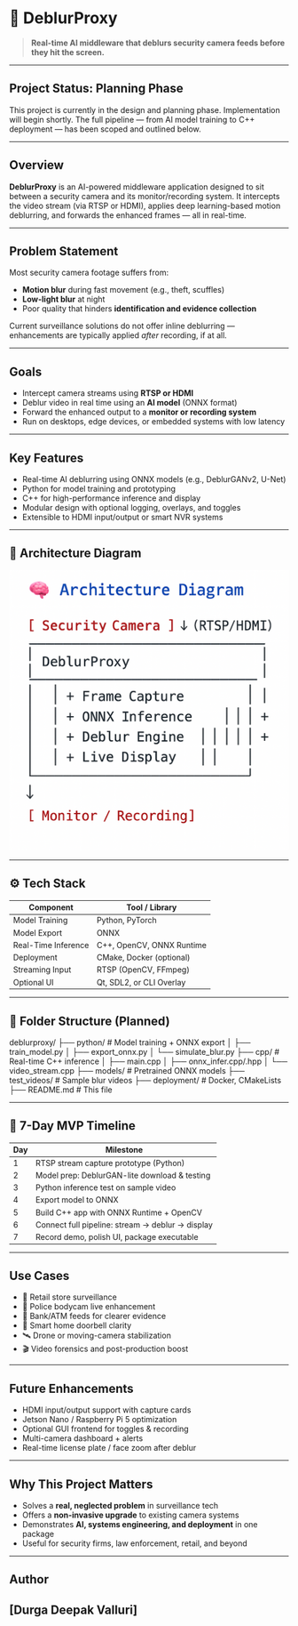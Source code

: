 # 🧠 DeblurProxy

> **Real-time AI middleware that deblurs security camera feeds before they hit the screen.**

---

##  Project Status: Planning Phase

This project is currently in the design and planning phase. Implementation will begin shortly. The full pipeline — from AI model training to C++ deployment — has been scoped and outlined below.

---

##  Overview

**DeblurProxy** is an AI-powered middleware application designed to sit between a security camera and its monitor/recording system. It intercepts the video stream (via RTSP or HDMI), applies deep learning-based motion deblurring, and forwards the enhanced frames — all in real-time.

---

##  Problem Statement

Most security camera footage suffers from:
- **Motion blur** during fast movement (e.g., theft, scuffles)
- **Low-light blur** at night
- Poor quality that hinders **identification and evidence collection**

Current surveillance solutions do not offer inline deblurring — enhancements are typically applied *after* recording, if at all.

---

##  Goals

- Intercept camera streams using **RTSP or HDMI**
- Deblur video in real time using an **AI model** (ONNX format)
- Forward the enhanced output to a **monitor or recording system**
- Run on desktops, edge devices, or embedded systems with low latency

---

##  Key Features

- Real-time AI deblurring using ONNX models (e.g., DeblurGANv2, U-Net)
- Python for model training and prototyping
- C++ for high-performance inference and display
- Modular design with optional logging, overlays, and toggles
- Extensible to HDMI input/output or smart NVR systems

---

## 🧠 Architecture Diagram

![DeblurProxy Architecture](./Assets/Architecture_Diagram.png)

---

## ⚙️ Tech Stack

| Component         | Tool / Library                   |
|------------------|-----------------------------------|
| Model Training    | Python, PyTorch                   |
| Model Export      | ONNX                              |
| Real-Time Inference| C++, OpenCV, ONNX Runtime        |
| Deployment        | CMake, Docker (optional)          |
| Streaming Input   | RTSP (OpenCV, FFmpeg)             |
| Optional UI       | Qt, SDL2, or CLI Overlay          |

---

## 📁 Folder Structure (Planned)

deblurproxy/
├── python/ # Model training + ONNX export
│ ├── train_model.py
│ ├── export_onnx.py
│ └── simulate_blur.py
├── cpp/ # Real-time C++ inference
│ ├── main.cpp
│ ├── onnx_infer.cpp/.hpp
│ └── video_stream.cpp
├── models/ # Pretrained ONNX models
├── test_videos/ # Sample blur videos
├── deployment/ # Docker, CMakeLists
├── README.md # This file

---

## 📆 7-Day MVP Timeline

| Day | Milestone                                            |
|-----|------------------------------------------------------|
| 1   | RTSP stream capture prototype (Python)               |
| 2   | Model prep: DeblurGAN-lite download & testing        |
| 3   | Python inference test on sample video                |
| 4   | Export model to ONNX                                 |
| 5   | Build C++ app with ONNX Runtime + OpenCV             |
| 6   | Connect full pipeline: stream → deblur → display     |
| 7   | Record demo, polish UI, package executable           |

---

##  Use Cases

- 🏪 Retail store surveillance
- 🚓 Police bodycam live enhancement
- 🏦 Bank/ATM feeds for clearer evidence
- 🚪 Smart home doorbell clarity
- 🛰️ Drone or moving-camera stabilization
- 🎬 Video forensics and post-production boost

---

## Future Enhancements

- HDMI input/output support with capture cards
- Jetson Nano / Raspberry Pi 5 optimization
- Optional GUI frontend for toggles & recording
- Multi-camera dashboard + alerts
- Real-time license plate / face zoom after deblur

---

## Why This Project Matters

- Solves a **real, neglected problem** in surveillance tech
- Offers a **non-invasive upgrade** to existing camera systems
- Demonstrates **AI, systems engineering, and deployment** in one package
- Useful for security firms, law enforcement, retail, and beyond

---

## Author
**[Durga Deepak Valluri]**  
---
